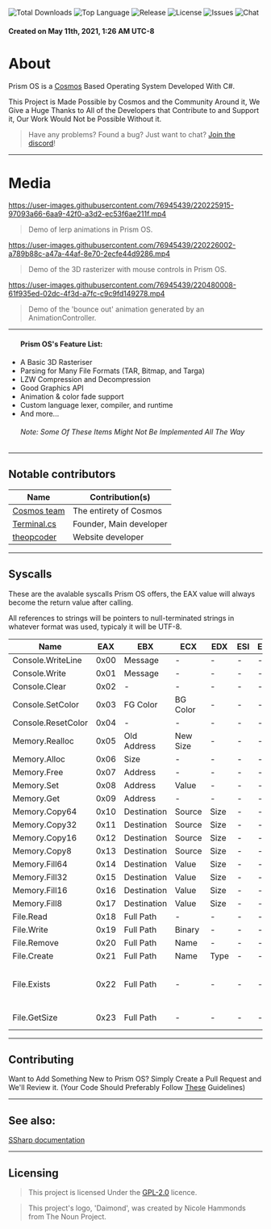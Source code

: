 ![Total Downloads](https://img.shields.io/github/downloads/Project-Prism/Prism-OS/total?style=plastic)
![Top Language](https://img.shields.io/github/languages/top/Project-Prism/Prism-OS?color=purple&label=%20&logo=csharp&style=plastic)
![Release](https://img.shields.io/github/v/release/Project-Prism/Prism-Os?style=plastic)
![License](https://img.shields.io/github/license/Project-Prism/Prism-OS?style=plastic)
![Issues](https://img.shields.io/github/issues/Project-Prism/Prism-OS?style=plastic)
![Chat](https://img.shields.io/discord/893388221424234496?style=plastic)

<h4>Created on May 11th, 2021, 1:26 AM UTC-8</h4>

# About
Prism OS is a [Cosmos](https://github.com/CosmosOS/Cosmos) Based Operating System Developed With C#.

This Project is Made Possible by Cosmos and the Community Around it, We Give a Huge Thanks to All of the Developers that Contribute to and Support it, Our Work Would Not be Possible Without it.

>Have any problems? Found a bug? Just want to chat? [Join the discord](https://discord.gg/DdERgtGmF6)!

<hr/>

# Media
https://user-images.githubusercontent.com/76945439/220225915-97093a66-6aa9-42f0-a3d2-ec53f6ae211f.mp4

> Demo of lerp animations in  Prism OS.

https://user-images.githubusercontent.com/76945439/220226002-a789b88c-a47a-44af-8e70-2ecfe44d9286.mp4

> Demo of the 3D rasterizer with mouse controls in Prism OS.

https://user-images.githubusercontent.com/76945439/220480008-61f935ed-02dc-4f3d-a7fc-c9c9fd149278.mp4

> Demo of the 'bounce out' animation generated by an AnimationController.

<hr/>

<ul>
<h4>Prism OS's Feature List:</h4>
    <li>A Basic 3D Rasteriser</li>
    <li>Parsing for Many File Formats (TAR, Bitmap, and Targa)</li>
    <li>LZW Compression and Decompression</li>
    <li>Good Graphics API</li>
    <li>Animation & color fade support</li>
    <li>Custom language lexer, compiler, and runtime</li>
    <li>And more...</li>
    <h6>Note: Some Of These Items Might Not Be Implemented All The Way</h6>
</ul>

<hr/>

## Notable contributors
| Name                                                  | Contribution(s)              |
|-------------------------------------------------------|------------------------------|
| [Cosmos team](https://github.com/CosmosOS/Cosmos)     | The entirety of Cosmos       |
| [Terminal.cs](https://github.com/terminal-cs)         | Founder, Main developer      |
| [theopcoder](https://github.com/theopcoder)           | Website developer            |

<hr/>

## Syscalls

These are the avalable syscalls Prism OS offers, the EAX value will always become the return value after calling.

All references to strings will be pointers to null-terminated strings in whatever format was used, typicaly it will be UTF-8.

| Name                | EAX  | EBX          | ECX      | EDX  | ESI | EDI | Returns                         |
|---------------------|------|--------------|----------|------|-----|-----|---------------------------------|
| Console.WriteLine   | 0x00 | Message      | -        | -    | -   | -   | -                               |
| Console.Write       | 0x01 | Message      | -        | -    | -   | -   | -                               |
| Console.Clear       | 0x02 | -            | -        | -    | -   | -   | -                               |
| Console.SetColor    | 0x03 | FG Color     | BG Color | -    | -   | -   | -                               |
| Console.ResetColor  | 0x04 | -            | -        | -    | -   | -   | -                               |
| Memory.Realloc      | 0x05 | Old Address  | New Size | -    | -   | -   | New Address                     |
| Memory.Alloc        | 0x06 | Size         | -        | -    | -   | -   | Address                         |
| Memory.Free         | 0x07 | Address      | -        | -    | -   | -   | -                               |
| Memory.Set          | 0x08 | Address      | Value    | -    | -   | -   | -                               |
| Memory.Get          | 0x09 | Address      | -        | -    | -   | -   | Value                           |
| Memory.Copy64       | 0x10 | Destination  | Source   | Size | -   | -   | -                               |
| Memory.Copy32       | 0x11 | Destination  | Source   | Size | -   | -   | -                               |
| Memory.Copy16       | 0x12 | Destination  | Source   | Size | -   | -   | -                               |
| Memory.Copy8        | 0x13 | Destination  | Source   | Size | -   | -   | -                               |
| Memory.Fill64       | 0x14 | Destination  | Value    | Size | -   | -   | -                               |
| Memory.Fill32       | 0x15 | Destination  | Value    | Size | -   | -   | -                               |
| Memory.Fill16       | 0x16 | Destination  | Value    | Size | -   | -   | -                               |
| Memory.Fill8        | 0x17 | Destination  | Value    | Size | -   | -   | -                               |
| File.Read           | 0x18 | Full Path    | -        | -    | -   | -   | Binary                          |
| File.Write          | 0x19 | Full Path    | Binary   | -    | -   | -   | -                               |
| File.Remove         | 0x20 | Full Path    | Name     | -    | -   | -   | -                               |
| File.Create         | 0x21 | Full Path    | Name     | Type | -   | -   | -                               |
| File.Exists         | 0x22 | Full Path    | -        | -    | -   | -   | 0 = False, 1 = File, 2 = Folder |
| File.GetSize        | 0x23 | Full Path    | -        | -    | -   | -   | Size of the file                |

<hr/>

## Contributing

Want to Add Something New to Prism OS? Simply Create a Pull Request and We'll Review it. (Your Code Should Preferably Follow [These](https://github.com/Project-Prism/Prism-OS/blob/main/CONTRIBUTING.md) Guidelines)

<hr/>

## See also:
[SSharp documentation](https://github.com/Project-Prism/Prism-OS/tree/main/PrismRuntime/SSharp/README.md)

<hr/>

## Licensing

> This project is licensed Under the [GPL-2.0](https://github.com/Project-Prism/Prism-OS/blob/main/LICENSE) licence.

> This project's logo, 'Daimond', was created by Nicole Hammonds from The Noun Project.
